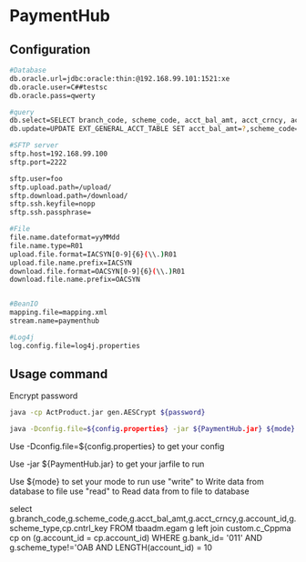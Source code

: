 # PaymentHub

Configuration
---------------
```sh
#Database
db.oracle.url=jdbc:oracle:thin:@192.168.99.101:1521:xe
db.oracle.user=C##testsc
db.oracle.pass=qwerty

#query
db.select=SELECT branch_code, scheme_code, acct_bal_amt, acct_crncy, account_id, scheme_type FROM ext_general_acct_table WHERE bank_id = '011' AND scheme_type != 'OAB' AND LENGTH(account_id) = 10
db.update=UPDATE EXT_GENERAL_ACCT_TABLE SET acct_bal_amt=?,scheme_code=? WHERE account_id =? AND  bank_id ='011'

#SFTP server
sftp.host=192.168.99.100
sftp.port=2222

sftp.user=foo
sftp.upload.path=/upload/
sftp.download.path=/download/
sftp.ssh.keyfile=nopp
sftp.ssh.passphrase=

#File
file.name.dateformat=yyMMdd
file.name.type=R01
upload.file.format=IACSYN[0-9]{6}(\\.)R01
upload.file.name.prefix=IACSYN
download.file.format=OACSYN[0-9]{6}(\\.)R01
download.file.name.prefix=OACSYN


#BeanIO
mapping.file=mapping.xml
stream.name=paymenthub

#Log4j
log.config.file=log4j.properties
```

Usage command
---------------

Encrypt password
```sh
java -cp ActProduct.jar gen.AESCrypt ${password}
```

```sh
java -Dconfig.file=${config.properties} -jar ${PaymentHub.jar} ${mode}
```
  Use -Dconfig.file=${config.properties} to get your config
	
  Use -jar ${PaymentHub.jar} to get your jarfile to run
	
  Use ${mode} to set your mode to run
		use "write" to Write data from database to file
		use "read" to Read data from to file to database

		
select g.branch_code,g.scheme_code,g.acct_bal_amt,g.acct_crncy,g.account_id,g.scheme_type,cp.cntrl_key FROM tbaadm.egam g left join custom.c_Cppma cp on (g.account_id = cp.account_id) WHERE g.bank_id= '011' AND g.scheme_type!='OAB AND LENGTH(account_id) = 10
